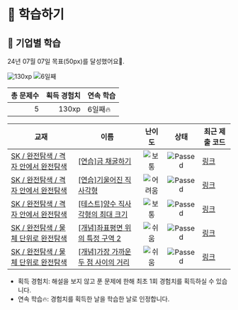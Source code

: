 # 📖 학습하기

## 🚀 기업별 학습
24년 07월 07일 목표(50px)를 달성했어요🥳.

![130xp](https://img.shields.io/badge/EXP-130xp-%235cb85c.svg?for-the-badge)
![6일째](https://img.shields.io/badge/연속학습-6일째-%23E34F26.svg?for-the-badge)

|총 문제수|획득 경험치|연속 학습|
|---:|---:|---|
5|130xp|6일째🔥|

|교재|이름|난이도|상태|최근 제출 코드|
|---|---|:---:|:---:|---|
|[SK / 완전탐색 / 격자 안에서 완전탐색](https://www.codetree.ai/missions?missionId=18)|[[연습]금 채굴하기](https://www.codetree.ai/missions/18/problems/gold-mining)|![보통][medium]|![Passed][passed]|[링크](https://github.com/beomjunlim/codetree-TILs/blob/main/240707/%EA%B8%88%20%EC%B1%84%EA%B5%B4%ED%95%98%EA%B8%B0/gold-mining.cpp)|
|[SK / 완전탐색 / 격자 안에서 완전탐색](https://www.codetree.ai/missions?missionId=18)|[[연습]기울어진 직사각형](https://www.codetree.ai/missions/18/problems/slanted-rectangle)|![어려움][hard]|![Passed][passed]|[링크](https://github.com/beomjunlim/codetree-TILs/blob/main/240707/%EA%B8%B0%EC%9A%B8%EC%96%B4%EC%A7%84%20%EC%A7%81%EC%82%AC%EA%B0%81%ED%98%95/slanted-rectangle.cpp)|
|[SK / 완전탐색 / 격자 안에서 완전탐색](https://www.codetree.ai/missions?missionId=18)|[[테스트]양수 직사각형의 최대 크기](https://www.codetree.ai/missions/18/problems/max-area-of-positive-rectangle)|![보통][medium]|![Passed][passed]|[링크](https://github.com/beomjunlim/codetree-TILs/blob/main/240707/%EC%96%91%EC%88%98%20%EC%A7%81%EC%82%AC%EA%B0%81%ED%98%95%EC%9D%98%20%EC%B5%9C%EB%8C%80%20%ED%81%AC%EA%B8%B0/max-area-of-positive-rectangle.cpp)|
|[SK / 완전탐색 / 물체 단위로 완전탐색](https://www.codetree.ai/missions?missionId=18)|[[개념]좌표평면 위의 특정 구역 2](https://www.codetree.ai/missions/18/problems/specific-zone-above-the-2d-coordinate-2)|![쉬움][easy]|![Passed][passed]|[링크](https://github.com/beomjunlim/codetree-TILs/blob/main/240707/%EC%A2%8C%ED%91%9C%ED%8F%89%EB%A9%B4%20%EC%9C%84%EC%9D%98%20%ED%8A%B9%EC%A0%95%20%EA%B5%AC%EC%97%AD%202/specific-zone-above-the-2d-coordinate-2.cpp)|
|[SK / 완전탐색 / 물체 단위로 완전탐색](https://www.codetree.ai/missions?missionId=18)|[[개념]가장 가까운 두 점 사이의 거리](https://www.codetree.ai/missions/18/problems/closest-pair-of-points)|![쉬움][easy]|![Passed][passed]|[링크](https://github.com/beomjunlim/codetree-TILs/blob/main/240707/%EA%B0%80%EC%9E%A5%20%EA%B0%80%EA%B9%8C%EC%9A%B4%20%EB%91%90%20%EC%A0%90%20%EC%82%AC%EC%9D%B4%EC%9D%98%20%EA%B1%B0%EB%A6%AC/closest-pair-of-points.cpp)|


* 획득 경험치: 해설을 보지 않고 푼 문제에 한해 최초 1회 경험치를 획득하실 수 있습니다.
* 연속 학습🔥: 경험치를 획득한 날을 학습한 날로 인정합니다.










[b5]: https://img.shields.io/badge/Bronze_5-%235D3E31.svg
[b4]: https://img.shields.io/badge/Bronze_4-%235D3E31.svg
[b3]: https://img.shields.io/badge/Bronze_3-%235D3E31.svg
[b2]: https://img.shields.io/badge/Bronze_2-%235D3E31.svg
[b1]: https://img.shields.io/badge/Bronze_1-%235D3E31.svg
[s5]: https://img.shields.io/badge/Silver_5-%23394960.svg
[s4]: https://img.shields.io/badge/Silver_4-%23394960.svg
[s3]: https://img.shields.io/badge/Silver_3-%23394960.svg
[s2]: https://img.shields.io/badge/Silver_2-%23394960.svg
[s1]: https://img.shields.io/badge/Silver_1-%23394960.svg
[g5]: https://img.shields.io/badge/Gold_5-%23FFC433.svg
[g4]: https://img.shields.io/badge/Gold_4-%23FFC433.svg
[g3]: https://img.shields.io/badge/Gold_3-%23FFC433.svg
[g2]: https://img.shields.io/badge/Gold_2-%23FFC433.svg
[g1]: https://img.shields.io/badge/Gold_1-%23FFC433.svg
[p5]: https://img.shields.io/badge/Platinum_5-%2376DDD8.svg
[p4]: https://img.shields.io/badge/Platinum_4-%2376DDD8.svg
[p3]: https://img.shields.io/badge/Platinum_3-%2376DDD8.svg
[p2]: https://img.shields.io/badge/Platinum_2-%2376DDD8.svg
[p1]: https://img.shields.io/badge/Platinum_1-%2376DDD8.svg
[passed]: https://img.shields.io/badge/Passed-%23009D27.svg
[failed]: https://img.shields.io/badge/Failed-%23D24D57.svg
[easy]: https://img.shields.io/badge/쉬움-%235cb85c.svg?for-the-badge
[medium]: https://img.shields.io/badge/보통-%23FFC433.svg?for-the-badge
[hard]: https://img.shields.io/badge/어려움-%23D24D57.svg?for-the-badge